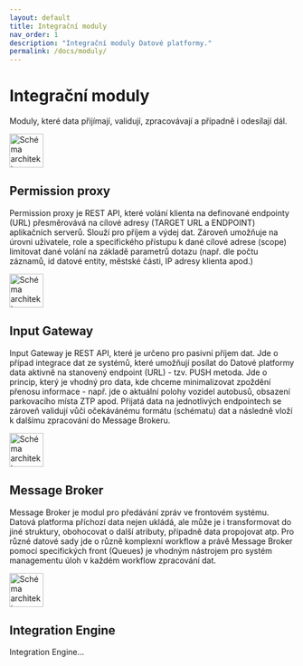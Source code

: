 ```yaml
---
layout: default
title: Integrační moduly 
nav_order: 1
description: "Integrační moduly Datové platformy."
permalink: /docs/moduly/
---
```


# Integrační moduly

Moduly, které data přijímají, validují, zpracovávají a případně i odesílají dál.

<img src="/golemio-docs/assets/images/logos/DP_icon_permission_proxy.svg" alt="Schéma architektury" style="height: 60px; margin-botom: 1rem;"/>

## Permission proxy

Permission proxy je REST API, které volání klienta na definované endpointy (URL) přesměrovává na cílové adresy (TARGET URL a ENDPOINT) aplikačních serverů. Slouží pro příjem a výdej dat. Zároveň umožňuje na úrovni uživatele, role a specifického přístupu k dané cílové adrese (scope) limitovat dané volání na základě parametrů dotazu (např. dle počtu záznamů, id datové entity, městské části, IP adresy klienta apod.)

<img src="/golemio-docs/assets/images/logos/DP_icon_input_gateway.svg" alt="Schéma architektury" style="height: 60px; margin-botom: 1rem;"/>

## Input Gateway

Input Gateway je REST API, které je určeno pro pasivní příjem dat. Jde o případ integrace dat ze systémů, které umožňují posílat do Datové platformy data aktivně na stanovený endpoint (URL) - tzv. PUSH metoda. Jde o princip, který je vhodný pro data, kde chceme minimalizovat zpoždění přenosu informace - např. jde o aktuální polohy vozidel autobusů, obsazení parkovacího místa ZTP apod.
Přijatá data na jednotlivých endpointech se zároveň validují vůči očekávánému formátu (schématu) dat a následně vloží k dalšímu zpracování do Message Brokeru.

<img src="/golemio-docs/assets/images/logos/DP_icon_message_broker.svg" alt="Schéma architektury" style="height: 60px; margin-botom: 1rem;"/>

## Message Broker

Message Broker je modul pro předávání zpráv ve frontovém systému. Datová platforma příchozí data nejen ukládá, ale může je i transformovat do jiné struktury, obohocovat o další atributy, případně data propojovat atp. Pro různé datové sady jde o různě komplexní workflow a právě Message Broker pomocí specifických front (Queues) je vhodným nástrojem pro systém managementu úloh v každém workflow zpracování dat.

<img src="/golemio-docs/assets/images/logos/DP_icon_integration_engine.svg" alt="Schéma architektury" style="height: 60px; margin-botom: 1rem;"/>

## Integration Engine

Integration Engine...
